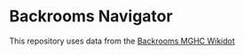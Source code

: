# Backrooms Navigator

This repository uses data from the [Backrooms MGHC Wikidot](http://backrooms-mghc.wikidot.com)